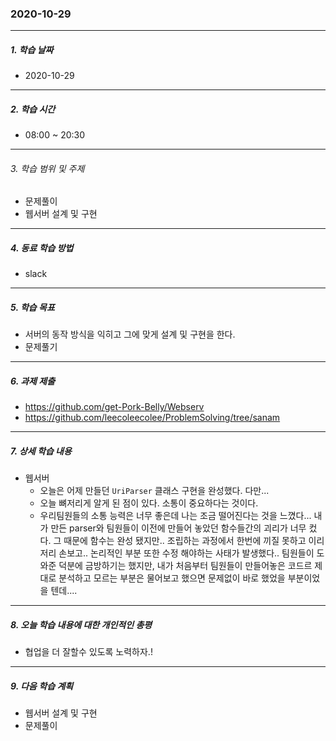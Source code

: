 ### 2020-10-29

-----
##### 1. 학습 날짜
- 2020-10-29

-----
##### 2. 학습 시간
- 08:00 ~ 20:30

-----
###### 3. 학습 범위 및 주제
- 문제풀이
- 웹서버 설계 및 구현

-----
##### 4. 동료 학습 방법
- slack

-----
##### 5. 학습 목표
- 서버의 동작 방식을 익히고 그에 맞게 설계 및 구현을 한다.
- 문제풀기

-----
##### 6. 과제 제출
- https://github.com/get-Pork-Belly/Webserv
- https://github.com/leecoleecolee/ProblemSolving/tree/sanam

-----
##### 7. 상세 학습 내용
- 웹서버
    - 오늘은 어제 만들던 `UriParser` 클래스 구현을 완성했다. 다만...
    - 오늘 뼈저리게 알게 된 점이 있다. 소통이 중요하다는 것이다.
    - 우리팀원들의 소통 능력은 너무 좋은데 나는 조금 떨어진다는 것을 느꼈다... 내가 만든 parser와 팀원들이 이전에 만들어 놓았던 함수들간의 괴리가 너무 컸다. 그 때문에 함수는 완성 됐지만.. 조립하는 과정에서 한번에 끼질 못하고 이리 저리 손보고.. 논리적인 부분 또한 수정 해야하는 사태가 발생했다.. 팀원들이 도와준 덕분에 금방하기는 했지만, 내가 처음부터 팀원들이 만들어놓은 코드르 제대로 분석하고 모르는 부분은 물어보고 했으면 문제없이 바로 했었을 부분이었을 텐데....


 -----
##### 8. 오늘 학습 내용에 대한 개인적인 총평
- 협업을 더 잘할수 있도록 노력하자.!

-----

##### 9. 다음 학습 계획

- 웹서버 설계 및 구현
- 문제풀이

